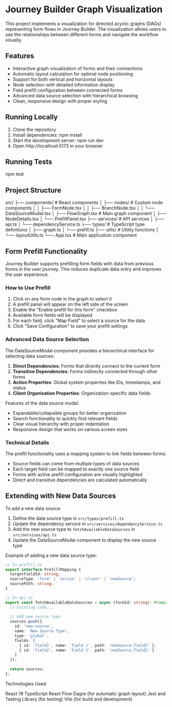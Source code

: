 # Journey Builder Graph Visualization

This project implements a visualization for directed acyclic graphs (DAGs) representing form flows in Journey Builder. The visualization allows users to see the relationships between different forms and navigate the workflow visually.

## Features

- Interactive graph visualization of forms and their connections
- Automatic layout calculation for optimal node positioning
- Support for both vertical and horizontal layouts
- Node selection with detailed information display
- Field prefill configuration between connected forms
- Advanced data source selection with hierarchical browsing
- Clean, responsive design with proper styling

## Running Locally

1. Clone the repository
2. Install dependencies: npm install
3. Start the development server: npm run dev
4. Open http://localhost:5173 in your browser

## Running Tests
npm test

## Project Structure
src/
├── components/       # React components
│   ├── nodes/        # Custom node components
│   │   ├── FormNode.tsx
│   │   ├── BranchNode.tsx
│   │   └── DataSourceModal.tsx
│   ├── FlowGraph.tsx # Main graph component
│   ├── NodeDetails.tsx
│   └── PrefillPanel.tsx
├── services/         # API services
│   ├── api.ts
│   └── dependencyService.ts
├── types/            # TypeScript type definitions
│   ├── graph.ts
│   └── prefill.ts
├── utils/            # Utility functions
│   └── layoutUtils.ts
└── App.tsx           # Main application component

## Form Prefill Functionality

Journey Builder supports prefilling form fields with data from previous forms in the user journey. This reduces duplicate data entry and improves the user experience.

### How to Use Prefill

1. Click on any form node in the graph to select it
2. A prefill panel will appear on the left side of the screen
3. Enable the "Enable prefill for this form" checkbox
4. Available form fields will be displayed
5. For each field, click "Map Field" to select a source for the data
6. Click "Save Configuration" to save your prefill settings

### Advanced Data Source Selection

The DataSourceModal component provides a hierarchical interface for selecting data sources:

1. **Direct Dependencies**: Forms that directly connect to the current form
2. **Transitive Dependencies**: Forms indirectly connected through other forms
3. **Action Properties**: Global system properties like IDs, timestamps, and status
4. **Client Organisation Properties**: Organization-specific data fields

Features of the data source modal:
- Expandable/collapsible groups for better organization
- Search functionality to quickly find relevant fields
- Clear visual hierarchy with proper indentation
- Responsive design that works on various screen sizes

### Technical Details

The prefill functionality uses a mapping system to link fields between forms:
- Source fields can come from multiple types of data sources
- Each target field can be mapped to exactly one source field
- Forms with active prefill configuration are visually highlighted
- Direct and transitive dependencies are calculated automatically

## Extending with New Data Sources

To add a new data source:

1. Define the data source type in `src/types/prefill.ts`
2. Update the dependency service in `src/services/dependencyService.ts`
3. Add the new source type to `fetchAvailableDataSources` in `src/services/api.ts`
4. Update the DataSourceModal component to display the new source type

Example of adding a new data source type:

```typescript
// In prefill.ts
export interface PrefillMapping {
  targetFieldId: string;
  sourceType: 'form' | 'action' | 'client' | 'newSource';
  sourcePath: string;
}

// In api.ts
export const fetchAvailableDataSources = async (formId: string): Promise<DataSourceGroup[]> => {
  // Existing code...
  
  // Add new source type
  sources.push({
    id: 'new-source',
    name: 'New Source Type',
    type: 'global',
    fields: [
      { id: 'field1', name: 'Field 1', path: 'newSource.field1' },
      { id: 'field2', name: 'Field 2', path: 'newSource.field2' }
    ]
  });
  
  return sources;
};
```
Technologies Used

React 19
TypeScript
React Flow
Dagre (for automatic graph layout)
Jest and Testing Library (for testing)
Vite (for build and development)